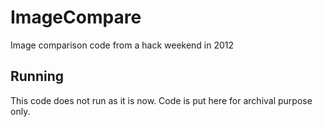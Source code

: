 # ImageCompare
Image comparison code from a hack weekend in 2012

## Running
This code does not run as it is now. Code is put here for archival purpose only.
